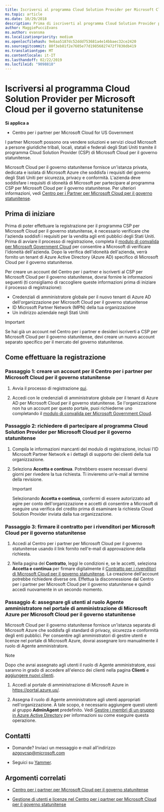 ```yaml
---
title: Iscriversi al programma Cloud Solution Provider per Microsoft Cloud per il governo statunitense | Centro per i partner per Microsoft Cloud per il governo statunitense
ms.topic: article
ms.date: 10/29/2018
description: Prima di iscriverti al programma Cloud Solution Provider per Microsoft Cloud per il governo statunitense, consulta queste informazioni sui requisiti del programma CSP.
author: MaggiePucciEvans
ms.author: evansma
ms.localizationpriority: medium
ms.openlocfilehash: 9e6aa5187dc52ddd753681a4e14bbaec32ce2420
ms.sourcegitcommit: 80f3eb81f2e7605e77d19856827472f7830db419
ms.translationtype: MT
ms.contentlocale: it-IT
ms.lasthandoff: 02/22/2019
ms.locfileid: "9098818"
---
```

# <a name="enroll-in-the-cloud-solution-provider-program-for-microsoft-cloud-for-us-government"></a>Iscriversi al programma Cloud Solution Provider per Microsoft Cloud per il governo statunitense

**Si applica a**

-  Centro per i partner per Microsoft Cloud for US Government

I partner Microsoft possono ora vendere soluzioni e servizi cloud Microsoft a persone giuridiche tribali, locali, statali e federali degli Stati Uniti tramite il programma Cloud Solution Provider (CSP) di Microsoft Cloud per il governo statunitense. 

Microsoft Cloud per il governo statunitense fornisce un'istanza privata, dedicata e isolata di Microsoft Azure che soddisfa i requisiti del governo degli Stati Uniti per sicurezza, privacy e conformità. L'azienda deve soddisfare i requisiti di idoneità di Microsoft per partecipare al programma CSP per Microsoft Cloud per il governo statunitense. Per ulteriori informazioni, vedi [Centro per i Partner per Microsoft Cloud per il governo statunitense](partner-center-for-microsoft-us-govt-cloud.md).

## <a name="before-you-begin"></a>Prima di iniziare

Prima di poter effettuare la registrazione per il programma CSP per Microsoft Cloud per il governo statunitense, è necessario verificare che l'azienda soddisfi i requisiti per la vendita agli enti pubblici degli Stati Uniti. Prima di avviare il processo di registrazione, completa il [modulo di convalida per Microsoft Government Cloud](https://azuregov.microsoft.com/csp) per consentire a Microsoft di verificare l'idoneità dell'azienda. Dopo la verifica dell'idoneità dell'azienda, verrà fornito un tenant di Azure Active Directory (Azure AD) specifico di Microsoft Cloud per il governo statunitense.  

Per creare un account del Centro per i partner e iscriverti al CSP per Microsoft Cloud per il governo statunitense, dovrai fornire le informazioni seguenti (ti consigliamo di raccogliere queste informazioni prima di iniziare il processo di registrazione):

-  Credenziali di amministratore globale per il nuovo tenant di Azure AD dell'organizzazione per Microsoft Cloud per il governo statunitense
-  ID Microsoft Partner Network (MPN) della tua organizzazione 
-  Un indirizzo aziendale negli Stati Uniti

> [!IMPORTANT]  
> Se hai già un account nel Centro per i partner e desideri iscriverti a CSP per Microsoft Cloud per il governo statunitense, devi creare un nuovo account separato specifico per il mercato del governo statunitense.

## <a name="how-to-enroll"></a>Come effettuare la registrazione 

### <a name="step-1---create-a-partner-center-account-for-microsoft-cloud-for-us-government"></a>Passaggio 1: creare un account per il Centro per i partner per Microsoft Cloud per il governo statunitense

1.  Avvia il processo di registrazione [qui](https://partnercenter.microsoft.com/register/resellerusgjoinnow). 

2.  Accedi con le credenziali di amministratore globale per il tenant di Azure AD per Microsoft Cloud per il governo statunitense. Se l'organizzazione non ha un account per questo portale, puoi richiederne uno completando il [modulo di convalida per Microsoft Government Cloud](https://azuregov.microsoft.com/csp).


### <a name="step-2---apply-to-participate-in-the-cloud-solution-provider-program-for-microsoft-cloud-for-us-government"></a>Passaggio 2: richiedere di partecipare al programma Cloud Solution Provider per Microsoft Cloud per il governo statunitense

1.  Compila le informazioni mancanti del modulo di registrazione, inclusi l'ID Microsoft Partner Network e i dettagli di supporto dei clienti della tua organizzazione. 

2.  Seleziona **Accetta e continua**. Potrebbero essere necessari diversi giorni per rivedere la tua richiesta. Ti invieremo un'e-mail al termine della revisione.

    > [!IMPORTANT]  
    > Selezionando **Accetta e continua**, confermi di essere autorizzato ad agire per conto dell'organizzazione e accetti di consentire a Microsoft di eseguire una verifica del credito prima di esaminare la richiesta Cloud Solution Provider inviata dalla tua organizzazione.


### <a name="step-3---sign-the-reseller-agreement-for-microsoft-cloud-for-us-government"></a>Passaggio 3: firmare il contratto per i rivenditori per Microsoft Cloud per il governo statunitense

1. Accedi al Centro per i partner per Microsoft Cloud per il governo statunitense usando il link fornito nell'e-mail di approvazione della richiesta. 

2. Nella pagina del **Contratto**, leggi le condizioni e, se le accetti, seleziona **Accetta e continua** per firmare digitalmente il [Contratto per i rivenditori di Microsoft Cloud per il governo statunitense](https://go.microsoft.com/fwlink/p/?linkid=843364). La creazione dell'account potrebbe richiedere diverse ore. Effettua la disconnessione dal Centro per i partner per Microsoft Cloud per il governo statunitense e quindi accedi nuovamente in un secondo momento.


### <a name="step-4---assign-users-to-the-admin-agent-role-in-the-microsoft-azure-admin-portal-for-microsoft-cloud-for-us-government"></a>Passaggio 4: assegnare gli utenti al ruolo Agente amministratore nel portale di amministrazione di Microsoft Azure per Microsoft Cloud per il governo statunitense

Microsoft Cloud per il governo statunitense fornisce un'istanza separata di Microsoft Azure che soddisfa gli standard di privacy, sicurezza e conformità degli enti pubblici. Per consentire agli amministratori di gestire utenti e licenze nel portale di Microsoft Azure, dovrai assegnare loro manualmente il ruolo di Agente amministratore.

> [!NOTE]  
> Dopo che avrai assegnato agli utenti il ruolo di Agente amministratore, essi saranno in grado di accedere all'elenco dei clienti nella pagina **Clienti** e [aggiungere nuovi clienti](add-a-new-customer.md).   

1.  Accedi al portale di amministrazione di Microsoft Azure in https://portal.azure.us/.

2.  Assegna il ruolo di Agente amministratore agli utenti appropriati nell'organizzazione. A tale scopo, è necessario aggiungere questi utenti al gruppo **AdminAgent** predefinito. Vedi [Gestire i membri di un gruppo in Azure Active Directory](https://docs.microsoft.com/azure/active-directory/active-directory-groups-members-azure-portal) per informazioni su come eseguire questa operazione.
 
## <a name="connect-with-us"></a>Contatti

- Domande? Inviaci un messaggio e-mail all'indirizzo azgovcsp@microsoft.com

- Seguici su [Yammer](https://www.yammer.com/cloudpartnercommunity/#/threads/inGroup?type=in_group&feedId=11509777&view=all). 

## <a name="related-topics"></a>Argomenti correlati

-  [Centro per i partner per Microsoft Cloud per il governo statunitense](partner-center-for-microsoft-us-govt-cloud.md)

-  [Gestione di utenti e licenze nel Centro per i partner per Microsoft Cloud per il governo statunitense](user-management-in-partner-center-for-microsoft-us-govt-cloud.md)


